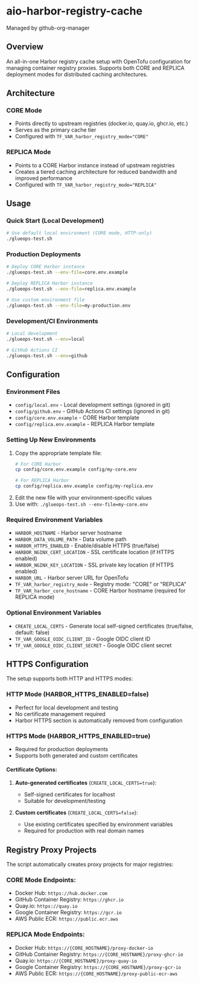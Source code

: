 # aio-harbor-registry-cache
Managed by github-org-manager

## Overview
An all-in-one Harbor registry cache setup with OpenTofu configuration for managing container registry proxies. Supports both CORE and REPLICA deployment modes for distributed caching architectures.

## Architecture

### CORE Mode
- Points directly to upstream registries (docker.io, quay.io, ghcr.io, etc.)
- Serves as the primary cache tier
- Configured with `TF_VAR_harbor_registry_mode="CORE"`

### REPLICA Mode  
- Points to a CORE Harbor instance instead of upstream registries
- Creates a tiered caching architecture for reduced bandwidth and improved performance
- Configured with `TF_VAR_harbor_registry_mode="REPLICA"`

## Usage

### Quick Start (Local Development)
```bash
# Use default local environment (CORE mode, HTTP-only)
./glueops-test.sh
```

### Production Deployments
```bash
# Deploy CORE Harbor instance
./glueops-test.sh --env-file=core.env.example

# Deploy REPLICA Harbor instance
./glueops-test.sh --env-file=replica.env.example

# Use custom environment file
./glueops-test.sh --env-file=my-production.env
```

### Development/CI Environments
```bash
# Local development
./glueops-test.sh --env=local

# GitHub Actions CI
./glueops-test.sh --env=github
```

## Configuration

### Environment Files
- `config/local.env` - Local development settings (ignored in git)
- `config/github.env` - GitHub Actions CI settings (ignored in git)
- `config/core.env.example` - CORE Harbor template
- `config/replica.env.example` - REPLICA Harbor template

### Setting Up New Environments
1. Copy the appropriate template file:
   ```bash
   # For CORE Harbor
   cp config/core.env.example config/my-core.env
   
   # For REPLICA Harbor
   cp config/replica.env.example config/my-replica.env
   ```
2. Edit the new file with your environment-specific values
3. Use with: `./glueops-test.sh --env-file=my-core.env`

### Required Environment Variables
- `HARBOR_HOSTNAME` - Harbor server hostname
- `HARBOR_DATA_VOLUME_PATH` - Data volume path
- `HARBOR_HTTPS_ENABLED` - Enable/disable HTTPS (true/false)
- `HARBOR_NGINX_CERT_LOCATION` - SSL certificate location (if HTTPS enabled)
- `HARBOR_NGINX_KEY_LOCATION` - SSL private key location (if HTTPS enabled)
- `HARBOR_URL` - Harbor server URL for OpenTofu
- `TF_VAR_harbor_registry_mode` - Registry mode: "CORE" or "REPLICA"
- `TF_VAR_harbor_core_hostname` - CORE Harbor hostname (required for REPLICA mode)

### Optional Environment Variables
- `CREATE_LOCAL_CERTS` - Generate local self-signed certificates (true/false, default: false)
- `TF_VAR_GOOGLE_OIDC_CLIENT_ID` - Google OIDC client ID
- `TF_VAR_GOOGLE_OIDC_CLIENT_SECRET` - Google OIDC client secret

## HTTPS Configuration
The setup supports both HTTP and HTTPS modes:

### HTTP Mode (HARBOR_HTTPS_ENABLED=false)
- Perfect for local development and testing
- No certificate management required
- Harbor HTTPS section is automatically removed from configuration

### HTTPS Mode (HARBOR_HTTPS_ENABLED=true)
- Required for production deployments
- Supports both generated and custom certificates

#### Certificate Options:
1. **Auto-generated certificates** (`CREATE_LOCAL_CERTS=true`):
   - Self-signed certificates for localhost
   - Suitable for development/testing

2. **Custom certificates** (`CREATE_LOCAL_CERTS=false`):
   - Use existing certificates specified by environment variables
   - Required for production with real domain names

## Registry Proxy Projects
The script automatically creates proxy projects for major registries:

### CORE Mode Endpoints:
- Docker Hub: `https://hub.docker.com`
- GitHub Container Registry: `https://ghcr.io`
- Quay.io: `https://quay.io`
- Google Container Registry: `https://gcr.io`
- AWS Public ECR: `https://public.ecr.aws`

### REPLICA Mode Endpoints:
- Docker Hub: `https://{CORE_HOSTNAME}/proxy-docker-io`
- GitHub Container Registry: `https://{CORE_HOSTNAME}/proxy-ghcr-io`
- Quay.io: `https://{CORE_HOSTNAME}/proxy-quay-io`
- Google Container Registry: `https://{CORE_HOSTNAME}/proxy-gcr-io`
- AWS Public ECR: `https://{CORE_HOSTNAME}/proxy-public-ecr-aws`
